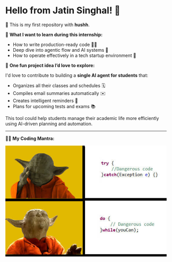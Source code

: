 # Hello from Jatin Singhal! 👋

👋 This is my first repository with **hushh**.

🚀 **What I want to learn during this internship:**

- How to write production-ready code 🧑‍💻
- Deep dive into agentic flow and AI systems 🤖
- How to operate effectively in a tech startup environment 🚀

🎯 **One fun project idea I’d love to explore:**

I'd love to contribute to building a **single AI agent for students** that:

- Organizes all their classes and schedules 🗓️
- Compiles email summaries automatically ✉️
- Creates intelligent reminders 📌
- Plans for upcoming tests and exams 📚

This tool could help students manage their academic life more efficiently using AI-driven planning and automation.

---

🧘‍♂️ **My Coding Mantra:**

![Meme](./image.png)
